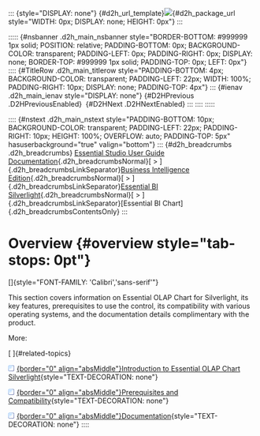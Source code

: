 ::: {style="DISPLAY: none"}
[](ms-xhelp:///?Id=d2h_url_template){#d2h_url_template}![](!package_url!){#d2h_package_url style="WIDTH: 0px; DISPLAY: none; HEIGHT: 0px"}
:::

::::: {#nsbanner .d2h_main_nsbanner style="BORDER-BOTTOM: #999999 1px solid; POSITION: relative; PADDING-BOTTOM: 0px; BACKGROUND-COLOR: transparent; PADDING-LEFT: 0px; PADDING-RIGHT: 0px; DISPLAY: none; BORDER-TOP: #999999 1px solid; PADDING-TOP: 0px; LEFT: 0px"}
:::: {#TitleRow .d2h_main_titlerow style="PADDING-BOTTOM: 4px; BACKGROUND-COLOR: transparent; PADDING-LEFT: 22px; WIDTH: 100%; PADDING-RIGHT: 10px; DISPLAY: none; PADDING-TOP: 4px"}
::: {#ienav .d2h_main_ienav style="DISPLAY: none"}
[](ms-xhelp:///?Id=e86a28b3-c6ed-4103-868e-66d1dbe45b9c){#D2HPrevious .D2HPreviousEnabled}  [](ms-xhelp:///?Id=8a58b600-5df4-411d-8ec8-89919b4e1df6){#D2HNext .D2HNextEnabled}
:::
::::
:::::

:::: {#nstext .d2h_main_nstext style="PADDING-BOTTOM: 10px; BACKGROUND-COLOR: transparent; PADDING-LEFT: 22px; PADDING-RIGHT: 10px; HEIGHT: 100%; OVERFLOW: auto; PADDING-TOP: 5px" hasuserbackground="true" valign="bottom"}
::: {#d2h_breadcrumbs .d2h_breadcrumbs}
[Essential Studio User Guide Documentation](ms-xhelp:///?Id=12457748-09e3-4d74-a240-8e049cedf030){.d2h_breadcrumbsNormal}[ \> ]{.d2h_breadcrumbsLinkSeparator}[Business Intelligence Edition](ms-xhelp:///?Id=fdf33dd8-62b2-47b9-ad7b-fc50e590bca5){.d2h_breadcrumbsNormal}[ \> ]{.d2h_breadcrumbsLinkSeparator}[Essential BI Silverlight](ms-xhelp:///?Id=c006b39c-6aa2-4637-b7de-3e7b6cb3f9f9){.d2h_breadcrumbsNormal}[ \> ]{.d2h_breadcrumbsLinkSeparator}[Essential BI Chart]{.d2h_breadcrumbsContentsOnly}
:::

# Overview {#overview style="tab-stops: 0pt"}

[]{style="FONT-FAMILY: 'Calibri','sans-serif'"} 

This section covers information on Essential OLAP Chart for Silverlight, its key features, prerequisites to use the control, its compatibility with various operating systems, and the documentation details complimentary with the product.

More:

[ ]{#related-topics}

[![](button.gif){border="0" align="absMiddle"}Introduction to Essential OLAP Chart Silverlight](ms-xhelp:///?Id=8a58b600-5df4-411d-8ec8-89919b4e1df6){style="TEXT-DECORATION: none"}

[![](button.gif){border="0" align="absMiddle"}Prerequisites and Compatibility](ms-xhelp:///?Id=d4dcc794-2e23-4266-8c95-ab693bf35bf4){style="TEXT-DECORATION: none"}

[![](button.gif){border="0" align="absMiddle"}Documentation](ms-xhelp:///?Id=c7d6868b-0e34-46af-a985-a9eb7f0198e0){style="TEXT-DECORATION: none"}
::::
